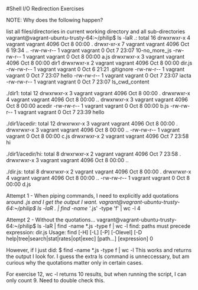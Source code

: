 #Shell I/O Redirection Exercises

NOTE: Why does the following happen?

list all files/directories in current working directory and all sub-directories
vagrant@vagrant-ubuntu-trusty-64:~/philip$ ls -laR .: total 16 drwxrwxr-x 4 vagrant vagrant 4096 Oct 8 00:00 . drwxr-xr-x 7 vagrant vagrant 4096 Oct 6 19:34 .. -rw-rw-r-- 1 vagrant vagrant 0 Oct 7 23:07 10-no_more_js -rw-rw-r-- 1 vagrant vagrant 0 Oct 8 00:00 a.js drwxrwxr-x 3 vagrant vagrant 4096 Oct 8 00:00 dir1 drwxrwxr-x 2 vagrant vagrant 4096 Oct 8 00:00 dir.js -rw-rw-r-- 1 vagrant vagrant 0 Oct 6 21:21 .gitignore -rw-rw-r-- 1 vagrant vagrant 0 Oct 7 23:07 hello -rw-rw-r-- 1 vagrant vagrant 0 Oct 7 23:07 iacta -rw-rw-r-- 1 vagrant vagrant 0 Oct 7 23:07 ls_cwd_content

./dir1: total 12 drwxrwxr-x 3 vagrant vagrant 4096 Oct 8 00:00 . drwxrwxr-x 4 vagrant vagrant 4096 Oct 8 00:00 .. drwxrwxr-x 3 vagrant vagrant 4096 Oct 8 00:00 acedir -rw-rw-r-- 1 vagrant vagrant 0 Oct 8 00:00 b.js -rw-rw-r-- 1 vagrant vagrant 0 Oct 7 23:39 hello

./dir1/acedir: total 12 drwxrwxr-x 3 vagrant vagrant 4096 Oct 8 00:00 . drwxrwxr-x 3 vagrant vagrant 4096 Oct 8 00:00 .. -rw-rw-r-- 1 vagrant vagrant 0 Oct 8 00:00 c.js drwxrwxr-x 2 vagrant vagrant 4096 Oct 7 23:58 hi

./dir1/acedir/hi: total 8 drwxrwxr-x 2 vagrant vagrant 4096 Oct 7 23:58 . drwxrwxr-x 3 vagrant vagrant 4096 Oct 8 00:00 ..

./dir.js: total 8 drwxrwxr-x 2 vagrant vagrant 4096 Oct 8 00:00 . drwxrwxr-x 4 vagrant vagrant 4096 Oct 8 00:00 .. -rw-rw-r-- 1 vagrant vagrant 0 Oct 8 00:00 d.js

Attempt 1 - When piping commands, I need to explicitly add quotations around *.js and I get the output I want.
vagrant@vagrant-ubuntu-trusty-64:~/philip$ ls -laR . | find -name '*.js' -type 'f' | wc -l 4

Attempt 2 - Without the quotations...
vagrant@vagrant-ubuntu-trusty-64:~/philip$ ls -laR | find -name *.js -type f | wc -l find: paths must precede expression: dir.js Usage: find [-H] [-L] [-P] [-Olevel] [-D help|tree|search|stat|rates|opt|exec] [path...] [expression] 0

However, if I just did:
$ find -name *.js -type f | wc -l This works and returns the output I look for. I guess the extra ls command is unneccessary, but am curious why the quotations matter only in certain cases.

For exercise 12, wc -l returns 10 results, but when running the script, I can only count 9. Need to double check this.
